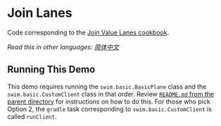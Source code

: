 # Join Lanes

Code corresponding to the [Join Value Lanes cookbook](https://swimos.org/tutorials/join-value-lanes/).

*Read this in other languages: [简体中文](README.zh-cn.md)*

## Running This Demo

This demo requires running the `swim.basic.BasicPlane` class and the `swim.basic.CustomClient` class in that order.
Review [`README.md` from the parent directory](../README.md) for instructions on how to do this. For those who pick
Option 2, the `gradle` task corresponding to `swim.basic.CustomClient` is called `runClient`.
